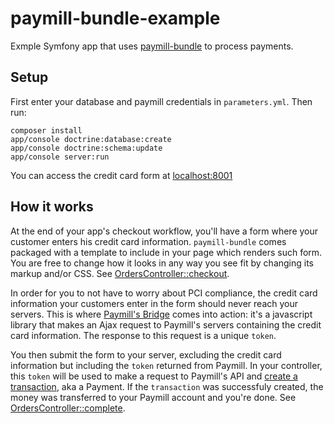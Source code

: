 # paymill-bundle-example

Exmple Symfony app that uses [paymill-bundle](https://github.com/memeoirs/paymill-bundle) to process payments.

## Setup
First enter your database and paymill credentials in `parameters.yml`. Then run:

    composer install
    app/console doctrine:database:create
    app/console doctrine:schema:update
    app/console server:run

You can access the credit card form at [localhost:8001](http://localhost:8001)

## How it works
At the end of your app's checkout workflow, you'll have a form where your customer enters his credit card information. `paymill-bundle` comes packaged with a template to include in your page which renders such form. You are free to change how it looks in any way you see fit by changing its markup and/or CSS. See [OrdersController::checkout](src/Memeoirs/PaymillExampleBundle/Controller/OrdersController.php).

In order for you to not have to worry about PCI compliance, the credit card information your customers enter in the form should never reach your servers. This is where [Paymill's Bridge](https://www.paymill.com/en-gb/documentation-3/reference/paymill-bridge/) comes into action: it's a javascript library that makes an Ajax request to Paymill's servers containing the credit card information. The response to this request is a unique `token`.

You then submit the form to your server, excluding the credit card information but including the `token` returned from Paymill. In your controller, this `token` will be used to make a request to Paymill's API and [create a transaction](https://www.paymill.com/it-it/documentation-3/reference/api-reference/#create-new-transaction-with), aka a Payment. If the `transaction` was successfuly created, the money was transferred to your Paymill account and you're done. See [OrdersController::complete](src/Memeoirs/PaymillExampleBundle/Controller/OrdersController.php).
